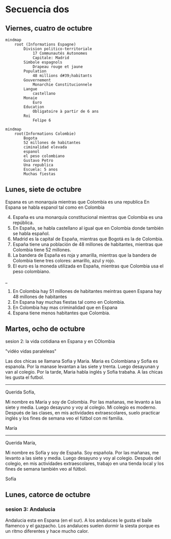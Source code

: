 # Secuencia dos
## Viernes, cuatro de octubre


```mermaid
mindmap
    root (Informations Espagne)
        Division politico-territoriale
            17 Communautés Autonomes
            Capitale: Madrid
        Simbole espagnols
            Drapeau rouge et jaune
        Population
            48 millions d#39;habitants
        Gouvernement
            Monarchie Constitucionnele
        Langue
            castellano
        Monaie
            Euro
        Education
            Obligatoire à partir de 6 ans
        Roi
            Felipe 6
```

```mermaid
mindmap
    root(Informations Colombie)
        Bogota
        52 millones de habitantes
        ciminalidad elevada
        espanol
        el peso colombiano
        Gustavo Petro
        Una republica
        Escuela: 5 anos
        Muchas fiestas
```

## Lunes, siete de octubre

Espana es un monarquia mientras que Colombia es una republica
En Espana se habla espanol tal como en Colombia


4. España es una monarquía constitucional mientras que Colombia es una república. 
5. En España, se habla castellano al igual que en Colombia donde también se habla español. 
6. Madrid es la capital de España, mientras que Bogotá es la de Colombia. 
7. España tiene una población de 48 millones de habitantes, mientras que Colombia tiene 52 millones. 
8. La bandera de España es roja y amarilla, mientras que la bandera de Colombia tiene tres colores: amarillo, azul y rojo. 
9. El euro es la moneda utilizada en España, mientras que Colombia usa el peso colombiano.

_

1. En Colombia hay 51 millones de habitantes meintras queen Espana hay 48 millones de habitantes
2. En Espana hay muchas fiestas tal como en Colombia.
3. En Colombia hay mas criminalidad que en Espana
4. Espana tiene menos habitantes que Colombia.

## Martes, ocho de octubre

sesion 2: la vida cotidiana en Espana y en COlombia

"vidéo vidas paraleleas"

Las dos chicas se llamana Sofia y Maria. Maria es Colombiana y Sofia es espanola. Por la manase levantan a las siete y trenta. Luego desayunan y van al colegio.
Por la tarde, Maria habla inglés y Sofia trabaha.
A las chicas les gusta el futbol.

---

Querida Sofía,

Mi nombre es María y soy de Colombia.
Por las mañanas, me levanto a las siete y media. Luego desayuno y voy al colegio. Mi colegio es moderno. 
Después de las clases, en mis actividades extraescolares, suelo practicar inglés y los fines de semana veo el fútbol
con mi familia.

María

---

Querida María,

Mi nombre es Sofía y soy de España. Soy española.
Por las mañanas, me levanto a las siete y media. Luego desayuno y voy al colegio. 
Después del colegio, en mis actividades extraescolares, trabajo en una tienda local y los fines de semana también veo al fútbol.


Sofía

## Lunes, catorce de octubre
### sesion 3: Andalucia

Andalucia esta en Espana (en el sur). A los andaluces le gusta el baile flamenco y el gazpacho. Los andaluces suelen dormir la siesta porque es un ritmo diferentes y hace mucho calor.


